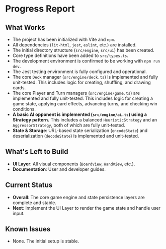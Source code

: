 # Progress Report

## What Works
*   The project has been initialized with Vite and `npm`.
*   All dependencies (`lit-html`, `jest`, `eslint`, etc.) are installed.
*   The initial directory structure (`src/engine`, `src/ui`) has been created.
*   Core type definitions have been added to `src/types.ts`.
*   The development environment is confirmed to be working with `npm run dev`.
*   The Jest testing environment is fully configured and operational.
*   The core `Deck` manager (`src/engine/deck.ts`) is implemented and fully unit-tested. This includes logic for creating, shuffling, and drawing cards.
*   The core Player and Turn managers (`src/engine/game.ts`) are implemented and fully unit-tested. This includes logic for creating a game state, applying card effects, advancing turns, and checking win conditions.
*   **A basic AI opponent is implemented (`src/engine/ai.ts`) using a Strategy pattern.** This includes a balanced `HeuristicStrategy` and an `AggressorStrategy`, both of which are fully unit-tested.
*   **State & Storage**: URL-based state serialization (`encodeState`) and deserialization (`decodeState`) is implemented and unit-tested.

## What's Left to Build
*   **UI Layer**: All visual components (`BoardView`, `HandView`, etc.).
*   **Documentation**: User and developer guides.

## Current Status
*   **Overall**: The core game engine and state persistence layers are complete and stable.
*   **Next**: Implement the UI Layer to render the game state and handle user input.

## Known Issues
*   None. The initial setup is stable. 